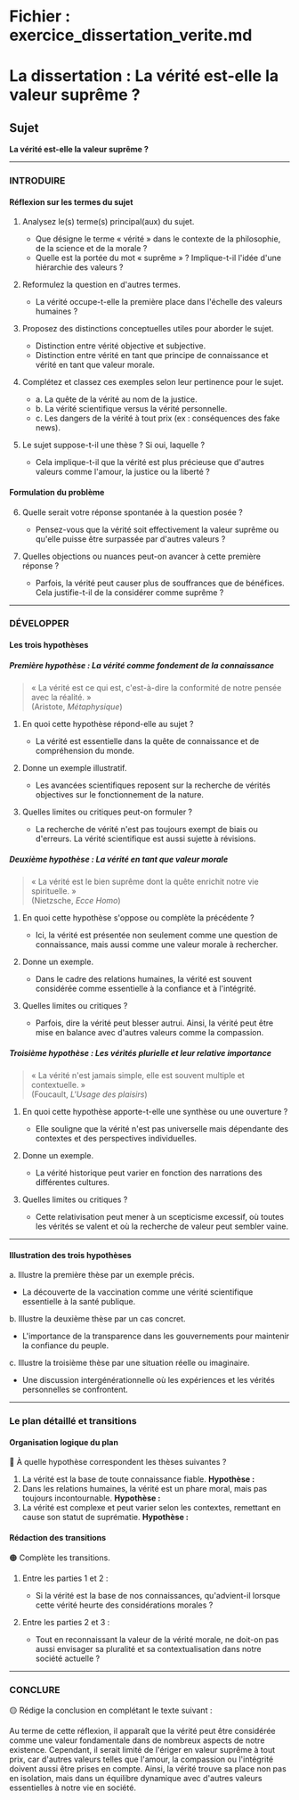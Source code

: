 # Fichier : exercice_dissertation_verite.md

# La dissertation : La vérité est-elle la valeur suprême ?

## Sujet
**La vérité est-elle la valeur suprême ?**

---

### INTRODUIRE

#### Réflexion sur les termes du sujet

1. Analysez le(s) terme(s) principal(aux) du sujet.  
   - Que désigne le terme « vérité » dans le contexte de la philosophie, de la science et de la morale ?
   - Quelle est la portée du mot « suprême » ? Implique-t-il l'idée d'une hiérarchie des valeurs ?

2. Reformulez la question en d'autres termes.  
   - La vérité occupe-t-elle la première place dans l'échelle des valeurs humaines ?

3. Proposez des distinctions conceptuelles utiles pour aborder le sujet.  
   - Distinction entre vérité objective et subjective.
   - Distinction entre vérité en tant que principe de connaissance et vérité en tant que valeur morale.

4. Complétez et classez ces exemples selon leur pertinence pour le sujet.  
   - a. La quête de la vérité au nom de la justice.
   - b. La vérité scientifique versus la vérité personnelle.
   - c. Les dangers de la vérité à tout prix (ex : conséquences des fake news).

5. Le sujet suppose-t-il une thèse ? Si oui, laquelle ?  
   - Cela implique-t-il que la vérité est plus précieuse que d'autres valeurs comme l'amour, la justice ou la liberté ?

#### Formulation du problème

6. Quelle serait votre réponse spontanée à la question posée ?  
   - Pensez-vous que la vérité soit effectivement la valeur suprême ou qu'elle puisse être surpassée par d'autres valeurs ?

7. Quelles objections ou nuances peut-on avancer à cette première réponse ?  
   - Parfois, la vérité peut causer plus de souffrances que de bénéfices. Cela justifie-t-il de la considérer comme suprême ?

---

### DÉVELOPPER

#### Les trois hypothèses

##### Première hypothèse : La vérité comme fondement de la connaissance

> « La vérité est ce qui est, c'est-à-dire la conformité de notre pensée avec la réalité. »  
> (Aristote, *Métaphysique*)

1. En quoi cette hypothèse répond-elle au sujet ?  
   - La vérité est essentielle dans la quête de connaissance et de compréhension du monde.

2. Donne un exemple illustratif.  
   - Les avancées scientifiques reposent sur la recherche de vérités objectives sur le fonctionnement de la nature.

3. Quelles limites ou critiques peut-on formuler ?  
   - La recherche de vérité n'est pas toujours exempt de biais ou d'erreurs. La vérité scientifique est aussi sujette à révisions.

##### Deuxième hypothèse : La vérité en tant que valeur morale

> « La vérité est le bien suprême dont la quête enrichit notre vie spirituelle. »  
> (Nietzsche, *Ecce Homo*)

1. En quoi cette hypothèse s'oppose ou complète la précédente ?  
   - Ici, la vérité est présentée non seulement comme une question de connaissance, mais aussi comme une valeur morale à rechercher.

2. Donne un exemple.  
   - Dans le cadre des relations humaines, la vérité est souvent considérée comme essentielle à la confiance et à l'intégrité.

3. Quelles limites ou critiques ?  
   - Parfois, dire la vérité peut blesser autrui. Ainsi, la vérité peut être mise en balance avec d'autres valeurs comme la compassion.

##### Troisième hypothèse : Les vérités plurielle et leur relative importance

> « La vérité n'est jamais simple, elle est souvent multiple et contextuelle. »  
> (Foucault, *L'Usage des plaisirs*)

1. En quoi cette hypothèse apporte-t-elle une synthèse ou une ouverture ?  
   - Elle souligne que la vérité n'est pas universelle mais dépendante des contextes et des perspectives individuelles.

2. Donne un exemple.  
   - La vérité historique peut varier en fonction des narrations des différentes cultures.

3. Quelles limites ou critiques ?  
   - Cette relativisation peut mener à un scepticisme excessif, où toutes les vérités se valent et où la recherche de valeur peut sembler vaine.

---

#### Illustration des trois hypothèses

a. Illustre la première thèse par un exemple précis.  
   - La découverte de la vaccination comme une vérité scientifique essentielle à la santé publique.

b. Illustre la deuxième thèse par un cas concret.  
   - L'importance de la transparence dans les gouvernements pour maintenir la confiance du peuple.

c. Illustre la troisième thèse par une situation réelle ou imaginaire.  
   - Une discussion intergénérationnelle où les expériences et les vérités personnelles se confrontent.

---

### Le plan détaillé et transitions

#### Organisation logique du plan

🔴 À quelle hypothèse correspondent les thèses suivantes ?

1. La vérité est la base de toute connaissance fiable. **Hypothèse :**
2. Dans les relations humaines, la vérité est un phare moral, mais pas toujours incontournable. **Hypothèse :**
3. La vérité est complexe et peut varier selon les contextes, remettant en cause son statut de suprématie. **Hypothèse :**

#### Rédaction des transitions

🟠 Complète les transitions.

1. Entre les parties 1 et 2 :  
   - Si la vérité est la base de nos connaissances, qu'advient-il lorsque cette vérité heurte des considérations morales ?

2. Entre les parties 2 et 3 :  
   - Tout en reconnaissant la valeur de la vérité morale, ne doit-on pas aussi envisager sa pluralité et sa contextualisation dans notre société actuelle ?

---

### CONCLURE

🟡 Rédige la conclusion en complétant le texte suivant :

Au terme de cette réflexion, il apparaît que la vérité peut être considérée comme une valeur fondamentale dans de nombreux aspects de notre existence. Cependant, il serait limité de l'ériger en valeur suprême à tout prix, car d'autres valeurs telles que l'amour, la compassion ou l'intégrité doivent aussi être prises en compte. Ainsi, la vérité trouve sa place non pas en isolation, mais dans un équilibre dynamique avec d'autres valeurs essentielles à notre vie en société.